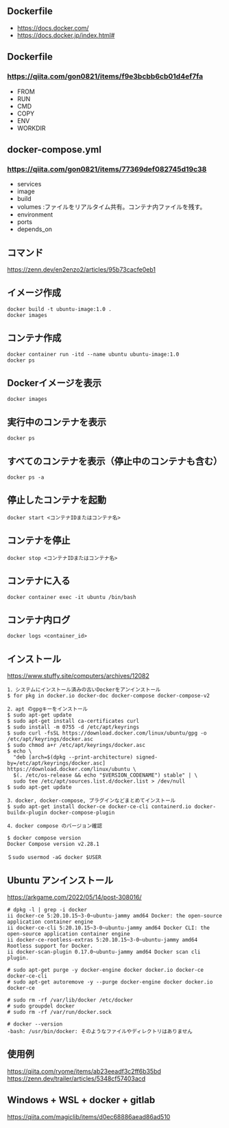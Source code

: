 ## Dockerfile
- https://docs.docker.com/
- https://docs.docker.jp/index.html#

## Dockerfile
### https://qiita.com/gon0821/items/f9e3bcbb6cb01d4ef7fa
- FROM
- RUN
- CMD
- COPY
- ENV
- WORKDIR

## docker-compose.yml
### https://qiita.com/gon0821/items/77369def082745d19c38
- services
- image
- build
- volumes :ファイルをリアルタイム共有。コンテナ内ファイルを残す。
- environment
- ports
- depends_on



## コマンド
https://zenn.dev/en2enzo2/articles/95b73cacfe0eb1

## イメージ作成
```
docker build -t ubuntu-image:1.0 .
docker images
```

## コンテナ作成
```
docker container run -itd --name ubuntu ubuntu-image:1.0
docker ps
```

## Dockerイメージを表示
```
docker images
```

##  実行中のコンテナを表示
```
docker ps
```

## すべてのコンテナを表示（停止中のコンテナも含む）
```
docker ps -a
```

## 停止したコンテナを起動
```
docker start <コンテナIDまたはコンテナ名>
```

## コンテナを停止
```
docker stop <コンテナIDまたはコンテナ名>
```

## コンテナに入る
```
docker container exec -it ubuntu /bin/bash
```
## コンテナ内ログ
```
docker logs <container_id>
```

## インストール
https://www.stuffy.site/computers/archives/12082
```
1．システムにインストール済みの古いDockerをアンインストール
$ for pkg in docker.io docker-doc docker-compose docker-compose-v2

2．apt のgpgキーをインストール
$ sudo apt-get update
$ sudo apt-get install ca-certificates curl
$ sudo install -m 0755 -d /etc/apt/keyrings
$ sudo curl -fsSL https://download.docker.com/linux/ubuntu/gpg -o /etc/apt/keyrings/docker.asc
$ sudo chmod a+r /etc/apt/keyrings/docker.asc
$ echo \
  "deb [arch=$(dpkg --print-architecture) signed-by=/etc/apt/keyrings/docker.asc] https://download.docker.com/linux/ubuntu \
  $(. /etc/os-release && echo "$VERSION_CODENAME") stable" | \
  sudo tee /etc/apt/sources.list.d/docker.list > /dev/null
$ sudo apt-get update

3．docker, docker-compose, プラグインなどまとめてインストール
$ sudo apt-get install docker-ce docker-ce-cli containerd.io docker-buildx-plugin docker-compose-plugin

4．docker compose のバージョン確認

$ docker compose version
Docker Compose version v2.28.1

＄sudo usermod -aG docker $USER
```

## Ubuntu アンインストール
https://arkgame.com/2022/05/14/post-308016/
```
# dpkg -l | grep -i docker
ii docker-ce 5:20.10.15~3-0~ubuntu-jammy amd64 Docker: the open-source application container engine
ii docker-ce-cli 5:20.10.15~3-0~ubuntu-jammy amd64 Docker CLI: the open-source application container engine
ii docker-ce-rootless-extras 5:20.10.15~3-0~ubuntu-jammy amd64 Rootless support for Docker.
ii docker-scan-plugin 0.17.0~ubuntu-jammy amd64 Docker scan cli plugin.

# sudo apt-get purge -y docker-engine docker docker.io docker-ce docker-ce-cli
# sudo apt-get autoremove -y --purge docker-engine docker docker.io docker-ce

# sudo rm -rf /var/lib/docker /etc/docker
# sudo groupdel docker
# sudo rm -rf /var/run/docker.sock

# docker --version
-bash: /usr/bin/docker: そのようなファイルやディレクトリはありません
```
## 使用例
https://qiita.com/ryome/items/ab23eeadf3c2ff6b35bd
https://zenn.dev/trailer/articles/5348cf57403acd

## Windows + WSL + docker + gitlab
https://qiita.com/magiclib/items/d0ec68886aead86ad510
